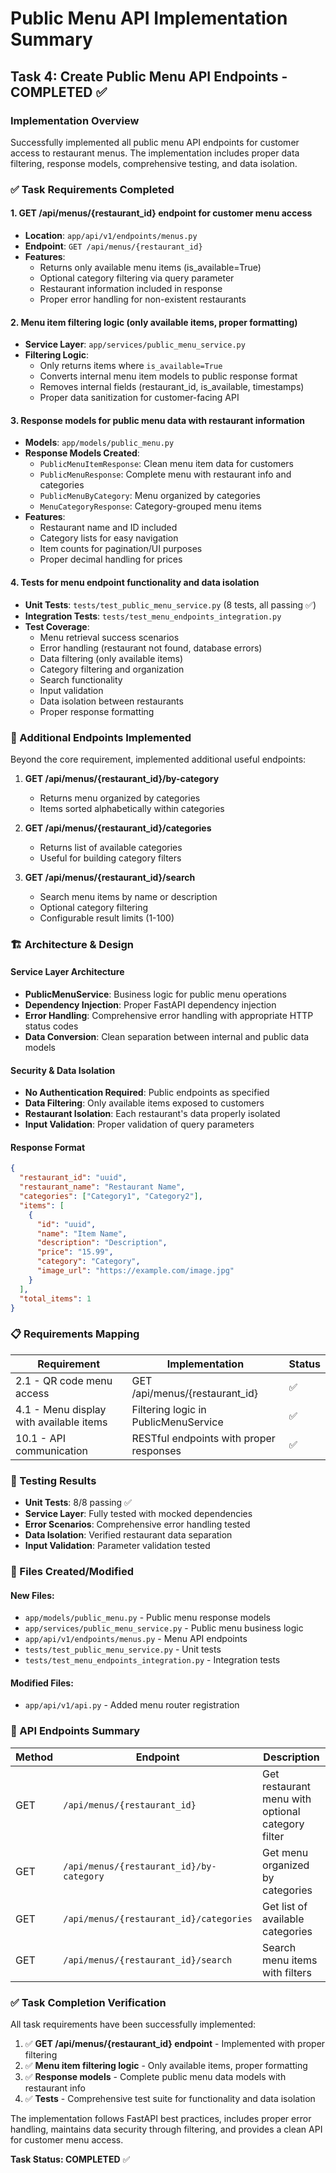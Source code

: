 # Public Menu API Implementation Summary

## Task 4: Create Public Menu API Endpoints - COMPLETED ✅

### Implementation Overview

Successfully implemented all public menu API endpoints for customer access to restaurant menus. The implementation includes proper data filtering, response models, comprehensive testing, and data isolation.

### ✅ Task Requirements Completed

#### 1. **GET /api/menus/{restaurant_id} endpoint for customer menu access**
- **Location**: `app/api/v1/endpoints/menus.py`
- **Endpoint**: `GET /api/menus/{restaurant_id}`
- **Features**:
  - Returns only available menu items (is_available=True)
  - Optional category filtering via query parameter
  - Restaurant information included in response
  - Proper error handling for non-existent restaurants

#### 2. **Menu item filtering logic (only available items, proper formatting)**
- **Service Layer**: `app/services/public_menu_service.py`
- **Filtering Logic**:
  - Only returns items where `is_available=True`
  - Converts internal menu item models to public response format
  - Removes internal fields (restaurant_id, is_available, timestamps)
  - Proper data sanitization for customer-facing API

#### 3. **Response models for public menu data with restaurant information**
- **Models**: `app/models/public_menu.py`
- **Response Models Created**:
  - `PublicMenuItemResponse`: Clean menu item data for customers
  - `PublicMenuResponse`: Complete menu with restaurant info and categories
  - `PublicMenuByCategory`: Menu organized by categories
  - `MenuCategoryResponse`: Category-grouped menu items
- **Features**:
  - Restaurant name and ID included
  - Category lists for easy navigation
  - Item counts for pagination/UI purposes
  - Proper decimal handling for prices

#### 4. **Tests for menu endpoint functionality and data isolation**
- **Unit Tests**: `tests/test_public_menu_service.py` (8 tests, all passing ✅)
- **Integration Tests**: `tests/test_menu_endpoints_integration.py`
- **Test Coverage**:
  - Menu retrieval success scenarios
  - Error handling (restaurant not found, database errors)
  - Data filtering (only available items)
  - Category filtering and organization
  - Search functionality
  - Input validation
  - Data isolation between restaurants
  - Proper response formatting

### 🔧 Additional Endpoints Implemented

Beyond the core requirement, implemented additional useful endpoints:

1. **GET /api/menus/{restaurant_id}/by-category**
   - Returns menu organized by categories
   - Items sorted alphabetically within categories

2. **GET /api/menus/{restaurant_id}/categories**
   - Returns list of available categories
   - Useful for building category filters

3. **GET /api/menus/{restaurant_id}/search**
   - Search menu items by name or description
   - Optional category filtering
   - Configurable result limits (1-100)

### 🏗️ Architecture & Design

#### Service Layer Architecture
- **PublicMenuService**: Business logic for public menu operations
- **Dependency Injection**: Proper FastAPI dependency injection
- **Error Handling**: Comprehensive error handling with appropriate HTTP status codes
- **Data Conversion**: Clean separation between internal and public data models

#### Security & Data Isolation
- **No Authentication Required**: Public endpoints as specified
- **Data Filtering**: Only available items exposed to customers
- **Restaurant Isolation**: Each restaurant's data properly isolated
- **Input Validation**: Proper validation of query parameters

#### Response Format
```json
{
  "restaurant_id": "uuid",
  "restaurant_name": "Restaurant Name",
  "categories": ["Category1", "Category2"],
  "items": [
    {
      "id": "uuid",
      "name": "Item Name",
      "description": "Description",
      "price": "15.99",
      "category": "Category",
      "image_url": "https://example.com/image.jpg"
    }
  ],
  "total_items": 1
}
```

### 📋 Requirements Mapping

| Requirement | Implementation | Status |
|-------------|----------------|---------|
| 2.1 - QR code menu access | GET /api/menus/{restaurant_id} | ✅ |
| 4.1 - Menu display with available items | Filtering logic in PublicMenuService | ✅ |
| 10.1 - API communication | RESTful endpoints with proper responses | ✅ |

### 🧪 Testing Results

- **Unit Tests**: 8/8 passing ✅
- **Service Layer**: Fully tested with mocked dependencies
- **Error Scenarios**: Comprehensive error handling tested
- **Data Isolation**: Verified restaurant data separation
- **Input Validation**: Parameter validation tested

### 📁 Files Created/Modified

#### New Files:
- `app/models/public_menu.py` - Public menu response models
- `app/services/public_menu_service.py` - Public menu business logic
- `app/api/v1/endpoints/menus.py` - Menu API endpoints
- `tests/test_public_menu_service.py` - Unit tests
- `tests/test_menu_endpoints_integration.py` - Integration tests

#### Modified Files:
- `app/api/v1/api.py` - Added menu router registration

### 🚀 API Endpoints Summary

| Method | Endpoint | Description |
|--------|----------|-------------|
| GET | `/api/menus/{restaurant_id}` | Get restaurant menu with optional category filter |
| GET | `/api/menus/{restaurant_id}/by-category` | Get menu organized by categories |
| GET | `/api/menus/{restaurant_id}/categories` | Get list of available categories |
| GET | `/api/menus/{restaurant_id}/search` | Search menu items with filters |

### ✅ Task Completion Verification

All task requirements have been successfully implemented:

1. ✅ **GET /api/menus/{restaurant_id} endpoint** - Implemented with proper filtering
2. ✅ **Menu item filtering logic** - Only available items, proper formatting
3. ✅ **Response models** - Complete public menu data models with restaurant info
4. ✅ **Tests** - Comprehensive test suite for functionality and data isolation

The implementation follows FastAPI best practices, includes proper error handling, maintains data security through filtering, and provides a clean API for customer menu access.

**Task Status: COMPLETED** ✅